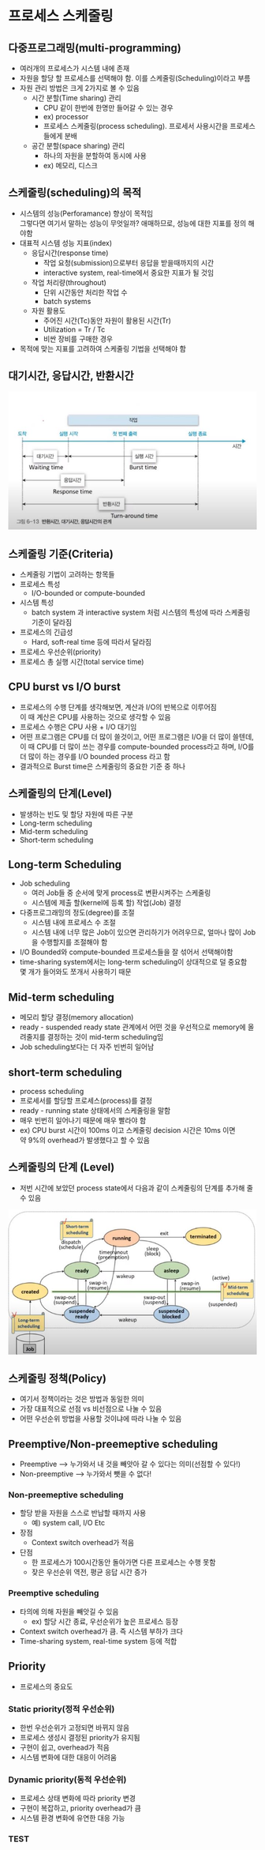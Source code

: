 # 프로세스 스케줄링
## 다중프로그래밍(multi-programming)
- 여러개의 프로세스가 시스템 내에 존재
- 자원을 할당 할 프로세스를 선택해야 함. 이를 스케줄링(Scheduling)이라고 부름
- 자원 관리 방법은 크게 2가지로 볼 수 있음
  - 시간 분할(Time sharing) 관리
    - CPU 같이 한번에 한명만 들어갈 수 있는 경우
    - ex) processor
    - 프로세스 스케줄링(process scheduling). 프로세서 사용시간을 프로세스들에게 분배
  - 공간 분할(space sharing) 관리
    - 하나의 자원을 분할하여 동시에 사용
    - ex) 메모리, 디스크

## 스케줄링(scheduling)의 목적
- 시스템의 성능(Perforamance) 향상이 목적임  
  그렇다면 여기서 말하는 성능이 무엇일까? 애매하므로, 성능에 대한 지표를 정의 해야함
- 대표적 시스템 성능 지표(index)
  - 응답시간(response time)
    - 작업 요청(submission)으로부터 응답을 받을때까지의 시간 
    - interactive system, real-time에서 중요한 지표가 될 것임
  - 작업 처리량(throughout)
    - 단위 시간동안 처리한 작업 수
    - batch systems
  - 자원 활용도
    - 주어진 시간(Tc)동안 자원이 활용된 시간(Tr)  
    - Utilization = Tr / Tc
    - 비싼 장비를 구매한 경우
- 목적에 맞는 지표를 고려하여 스케줄링 기법을 선택해야 함

## 대기시간, 응답시간, 반환시간
![img](https://github.com/koni114/Operating-system/blob/master/img/os_12.JPG)

## 스케줄링 기준(Criteria)
- 스케줄링 기법이 고려하는 항목들
- 프로세스 특성
  - I/O-bounded or compute-bounded
- 시스템 특성
  - batch system 과 interactive system 처럼 시스템의 특성에 따라 스케줄링 기준이 달라짐
- 프로세스의 긴급성
  - Hard, soft-real time 등에 따라서 달라짐
- 프로세스 우선순위(priority)
- 프로세스 총 실행 시간(total service time)

## CPU burst vs I/O burst 
- 프로세스의 수행 단계를 생각해보면, 계산과 I/O의 반복으로 이루어짐  
  이 때 계산은 CPU를 사용하는 것으로 생각할 수 있음
- 프로세스 수행은 CPU 사용 + I/O 대기임
- 어떤 프로그램은 CPU를 더 많이 쓸것이고, 어떤 프로그램은 I/O을 더 많이 쓸텐데, 
  이 때 CPU를 더 많이 쓰는 경우를 compute-bounded process라고 하며, I/O를 더 많이 하는 경우를 I/O bounded process 라고 함
- 결과적으로 Burst time은 스케줄링의 중요한 기준 중 하나

## 스케줄링의 단계(Level)
- 발생하는 빈도 및 할당 자원에 따른 구분
- Long-term scheduling
- Mid-term scheduling
- Short-term scheduling

## Long-term Scheduling
- Job scheduling
  - 여러 Job들 중 순서에 맞게 process로 변환시켜주는 스케줄링
  - 시스템에 제출 할(kernel에 등록 할) 작업(Job) 결정
- 다중프로그래밍의 정도(degree)를 조절
  - 시스템 내에 프로세스 수 조절
  - 시스템 내에 너무 많은 Job이 있으면 관리하기가 어려우므로, 얼마나 많이 Job을 수행할지를 조절해야 함    
- I/O Bounded와 compute-bounded 프로세스들을 잘 섞어서 선택해야함  
- time-sharing system에서는 long-term scheduling이 상대적으로 덜 중요함  
  몇 개가 들어와도 쪼개서 사용하기 때문  

## Mid-term scheduling
- 메모리 할당 결정(memory allocation)
- ready - suspended ready state 관계에서 어떤 것을 우선적으로 memory에 올려줄지를 결정하는 것이 mid-term scheduling임
- Job scheduling보다는 더 자주 빈번히 일어남


## short-term scheduling
- process scheduling
- 프로세서를 할당할 프로세스(process)를 결정
- ready - running state 상태에서의 스케줄링을 말함
- 매우 빈번히 일어나기 때문에 매우 빨라야 함  
- ex) CPU burst 시간이 100ms 이고 스케줄링 decision 시간은 10ms 이면  
  약 9%의 overhead가 발생했다고 할 수 있음

## 스케줄링의 단계 (Level)
- 저번 시간에 보았던 process state에서 다음과 같이 스케줄링의 단계를 추가해 줄 수 있음

![img](https://github.com/koni114/Operating-system/blob/master/img/os_13.JPG)


## 스케줄링 정책(Policy)
- 여기서 정책이라는 것은 방법과 동일한 의미
- 가장 대표적으로 선점 vs 비선점으로 나눌 수 있음
- 어떤 우선순위 방법을 사용할 것이냐에 따라 나눌 수 있음

## Preemptive/Non-preemeptive scheduling
- Preemptive --> 누가와서 내 것을 빼앗아 갈 수 있다는 의미(선점할 수 있다!)
- Non-preemptive --> 누가와서 뺏을 수 없다!

### Non-preemeptive scheduling
- 할당 받을 자원을 스스로 반납할 때까지 사용
  - 예) system call, I/O Etc
- 장점
  - Context switch overhead가 적음
- 단점
  - 한 프로세스가 100시간동안 돌아가면 다른 프로세스는 수행 못함
  - 잦은 우선순위 역전, 평균 응답 시간 증가

### Preemptive scheduling
- 타의에 의해 자원을 빼앗길 수 있음
  - ex) 할당 시간 종료, 우선순위가 높은 프로세스 등장
- Context switch overhead가 큼. 즉 시스템 부하가 크다
- Time-sharing system, real-time system 등에 적합

## Priority
- 프로세스의 중요도

### Static priority(정적 우선순위)
- 한번 우선순위가 고정되면 바뀌지 않음
- 프로세스 생성시 결정된 priority가 유지됨
- 구현이 쉽고, overhead가 적음
- 시스템 변화에 대한 대응이 어려움

### Dynamic priority(동적 우선순위)
- 프로세스 상태 변화에 따라 priority 변경
- 구현이 복잡하고, priority overhead가 큼
- 시스템 환경 변화에 유연한 대응 가능 

### TEST